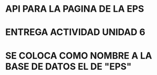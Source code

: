 # API PARA LA PAGINA DE LA EPS
# ENTREGA ACTIVIDAD UNIDAD 6
# SE COLOCA COMO NOMBRE A LA BASE DE DATOS EL DE "EPS"

